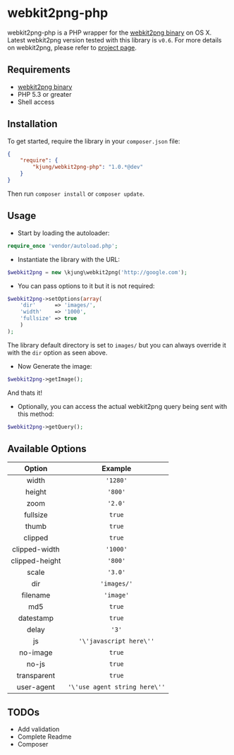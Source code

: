 # webkit2png-php

webkit2png-php is a PHP wrapper for the [webkit2png binary](https://github.com/paulhammond/webkit2png/) on OS X. Latest webkit2png version tested with this library is `v0.6`. For more details on webkit2png, please refer to [project page](http://www.paulhammond.org/webkit2png/).

## Requirements

* [webkit2png binary](https://github.com/paulhammond/webkit2png/)
* PHP 5.3 or greater
* Shell access

## Installation

To get started, require the library in your `composer.json` file:

```JSON
{
	"require": {
		"kjung/webkit2png-php": "1.0.*@dev"
	}
}
```
Then run `composer install` or `composer update`.

## Usage

* Start by loading the autoloader: 

```PHP
require_once 'vendor/autoload.php';
```

* Instantiate the library with the URL:

```PHP
$webkit2png = new \kjung\webkit2png('http://google.com');
```

* You can pass options to it but it is not required:

```PHP
$webkit2png->setOptions(array(
	'dir'      => 'images/',
	'width'    => '1000',
	'fullsize' => true
	)
);
```
The library default directory is set to `images/` but you can always override it with the `dir` option as seen above.

* Now Generate the image:

```PHP
$webkit2png->getImage();
```
And thats it!

* Optionally, you can access the actual webkit2png query being sent with this method:

```PHP
$webkit2png->getQuery();
```

## Available Options

| Option | Example |
| :---: | :---: |
| width | `'1280'` | 
| height | `'800'` |
| zoom | `'2.0'` |
| fullsize | `true` |
| thumb | `true` |
| clipped | `true` |
| clipped-width | `'1000'` |
| clipped-height | `'800'` |
| scale | `'3.0'` |
| dir | `'images/'` |
| filename | `'image'` |
| md5 | `true` |
| datestamp | `true` |
| delay | `'3'` |
| js | `'\'javascript here\''` |
| no-image | `true` |
| no-js | `true` |
| transparent | `true` |
| user-agent | `'\'use agent string here\''` |

## TODOs

* Add validation
* Complete Readme
* Composer

